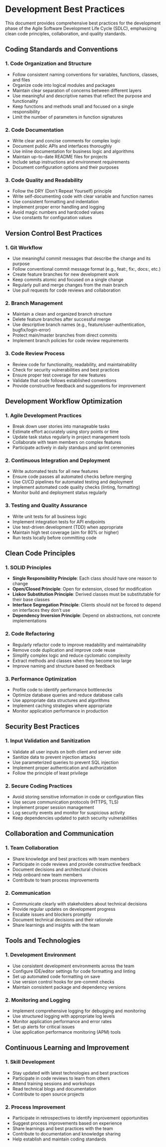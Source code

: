 # Development Best Practices

This document provides comprehensive best practices for the development phase of the Agile Software Development Life Cycle (SDLC), emphasizing clean code principles, collaboration, and quality standards.

## Coding Standards and Conventions

### 1. Code Organization and Structure
- Follow consistent naming conventions for variables, functions, classes, and files
- Organize code into logical modules and packages
- Maintain clear separation of concerns between different layers
- Use meaningful and descriptive names that reflect the purpose and functionality
- Keep functions and methods small and focused on a single responsibility
- Limit the number of parameters in function signatures

### 2. Code Documentation
- Write clear and concise comments for complex logic
- Document public APIs and interfaces thoroughly
- Use inline documentation for business logic and algorithms
- Maintain up-to-date README files for projects
- Include setup instructions and environment requirements
- Document configuration options and their purposes

### 3. Code Quality and Readability
- Follow the DRY (Don't Repeat Yourself) principle
- Write self-documenting code with clear variable and function names
- Use consistent formatting and indentation
- Implement proper error handling and logging
- Avoid magic numbers and hardcoded values
- Use constants for configuration values

## Version Control Best Practices

### 1. Git Workflow
- Use meaningful commit messages that describe the change and its purpose
- Follow conventional commit message format (e.g., feat:, fix:, docs:, etc.)
- Create feature branches for new development work
- Keep commits atomic and focused on a single change
- Regularly pull and merge changes from the main branch
- Use pull requests for code reviews and collaboration

### 2. Branch Management
- Maintain a clean and organized branch structure
- Delete feature branches after successful merge
- Use descriptive branch names (e.g., feature/user-authentication, bugfix/login-error)
- Protect main/master branches from direct commits
- Implement branch policies for code review requirements

### 3. Code Review Process
- Review code for functionality, readability, and maintainability
- Check for security vulnerabilities and best practices
- Ensure proper test coverage for new features
- Validate that code follows established conventions
- Provide constructive feedback and suggestions for improvement

## Development Workflow Optimization

### 1. Agile Development Practices
- Break down user stories into manageable tasks
- Estimate effort accurately using story points or time
- Update task status regularly in project management tools
- Collaborate with team members on complex features
- Participate actively in daily standups and sprint ceremonies

### 2. Continuous Integration and Deployment
- Write automated tests for all new features
- Ensure code passes all automated checks before merging
- Use CI/CD pipelines for automated testing and deployment
- Implement automated code quality checks (linting, formatting)
- Monitor build and deployment status regularly

### 3. Testing and Quality Assurance
- Write unit tests for all business logic
- Implement integration tests for API endpoints
- Use test-driven development (TDD) when appropriate
- Maintain high test coverage (aim for 80% or higher)
- Run tests locally before committing code

## Clean Code Principles

### 1. SOLID Principles
- **Single Responsibility Principle**: Each class should have one reason to change
- **Open/Closed Principle**: Open for extension, closed for modification
- **Liskov Substitution Principle**: Derived classes must be substitutable for their base classes
- **Interface Segregation Principle**: Clients should not be forced to depend on interfaces they don't use
- **Dependency Inversion Principle**: Depend on abstractions, not concrete implementations

### 2. Code Refactoring
- Regularly refactor code to improve readability and maintainability
- Remove code duplication and improve code reuse
- Simplify complex logic and reduce cyclomatic complexity
- Extract methods and classes when they become too large
- Improve naming and structure based on feedback

### 3. Performance Optimization
- Profile code to identify performance bottlenecks
- Optimize database queries and reduce database calls
- Use appropriate data structures and algorithms
- Implement caching strategies where appropriate
- Monitor application performance in production

## Security Best Practices

### 1. Input Validation and Sanitization
- Validate all user inputs on both client and server side
- Sanitize data to prevent injection attacks
- Use parameterized queries to prevent SQL injection
- Implement proper authentication and authorization
- Follow the principle of least privilege

### 2. Secure Coding Practices
- Avoid storing sensitive information in code or configuration files
- Use secure communication protocols (HTTPS, TLS)
- Implement proper session management
- Log security events and monitor for suspicious activity
- Keep dependencies updated to patch security vulnerabilities

## Collaboration and Communication

### 1. Team Collaboration
- Share knowledge and best practices with team members
- Participate in code reviews and provide constructive feedback
- Document decisions and architectural choices
- Help onboard new team members
- Contribute to team process improvements

### 2. Communication
- Communicate clearly with stakeholders about technical decisions
- Provide regular updates on development progress
- Escalate issues and blockers promptly
- Document technical decisions and their rationale
- Share learnings and insights with the team

## Tools and Technologies

### 1. Development Environment
- Use consistent development environments across the team
- Configure IDE/editor settings for code formatting and linting
- Set up automated code formatting on save
- Use version control hooks for pre-commit checks
- Maintain consistent package and dependency versions

### 2. Monitoring and Logging
- Implement comprehensive logging for debugging and monitoring
- Use structured logging with appropriate log levels
- Monitor application performance and error rates
- Set up alerts for critical issues
- Use application performance monitoring (APM) tools

## Continuous Learning and Improvement

### 1. Skill Development
- Stay updated with latest technologies and best practices
- Participate in code reviews to learn from others
- Attend training sessions and workshops
- Read technical blogs and documentation
- Contribute to open source projects

### 2. Process Improvement
- Participate in retrospectives to identify improvement opportunities
- Suggest process improvements based on experience
- Share learnings and best practices with the team
- Contribute to documentation and knowledge sharing
- Help establish and maintain coding standards
